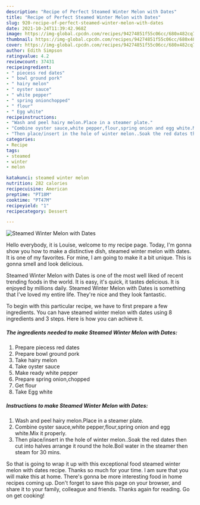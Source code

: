 ```yaml
---
description: "Recipe of Perfect Steamed Winter Melon with Dates"
title: "Recipe of Perfect Steamed Winter Melon with Dates"
slug: 920-recipe-of-perfect-steamed-winter-melon-with-dates
date: 2021-10-24T11:39:42.968Z
image: https://img-global.cpcdn.com/recipes/94274851f55c06cc/680x482cq70/steamed-winter-melon-with-dates-recipe-main-photo.jpg
thumbnail: https://img-global.cpcdn.com/recipes/94274851f55c06cc/680x482cq70/steamed-winter-melon-with-dates-recipe-main-photo.jpg
cover: https://img-global.cpcdn.com/recipes/94274851f55c06cc/680x482cq70/steamed-winter-melon-with-dates-recipe-main-photo.jpg
author: Edith Simpson
ratingvalue: 4.2
reviewcount: 37431
recipeingredient:
- " piecess red dates"
- " bowl ground pork"
- " hairy melon"
- " oyster sauce"
- " white pepper"
- " spring onionchopped"
- " flour"
- " Egg white"
recipeinstructions:
- "Wash and peel hairy melon.Place in a steamer plate."
- "Combine oyster sauce,white pepper,flour,spring onion and egg white.Mix it properly."
- "Then place/insert in the hole of winter melon..Soak the red dates then cut into halves arrange it round the hole.Boil water in the steamer then steam for 30 mins."
categories:
- Recipe
tags:
- steamed
- winter
- melon

katakunci: steamed winter melon 
nutrition: 282 calories
recipecuisine: American
preptime: "PT18M"
cooktime: "PT47M"
recipeyield: "1"
recipecategory: Dessert

---
```



![Steamed Winter Melon with Dates](https://img-global.cpcdn.com/recipes/94274851f55c06cc/680x482cq70/steamed-winter-melon-with-dates-recipe-main-photo.jpg)

Hello everybody, it is Louise, welcome to my recipe page. Today, I'm gonna show you how to make a distinctive dish, steamed winter melon with dates. It is one of my favorites. For mine, I am going to make it a bit unique. This is gonna smell and look delicious.

Steamed Winter Melon with Dates is one of the most well liked of recent trending foods in the world. It is easy, it's quick, it tastes delicious. It is enjoyed by millions daily. Steamed Winter Melon with Dates is something that I've loved my entire life. They're nice and they look fantastic.




To begin with this particular recipe, we have to first prepare a few ingredients. You can have steamed winter melon with dates using 8 ingredients and 3 steps. Here is how you can achieve it.

<!--inarticleads1-->

##### The ingredients needed to make Steamed Winter Melon with Dates:

1. Prepare  piecess red dates
1. Prepare  bowl ground pork
1. Take  hairy melon
1. Take  oyster sauce
1. Make ready  white pepper
1. Prepare  spring onion,chopped
1. Get  flour
1. Take  Egg white




<!--inarticleads2-->

##### Instructions to make Steamed Winter Melon with Dates:

1. Wash and peel hairy melon.Place in a steamer plate.
1. Combine oyster sauce,white pepper,flour,spring onion and egg white.Mix it properly.
1. Then place/insert in the hole of winter melon..Soak the red dates then cut into halves arrange it round the hole.Boil water in the steamer then steam for 30 mins.




So that is going to wrap it up with this exceptional food steamed winter melon with dates recipe. Thanks so much for your time. I am sure that you will make this at home. There's gonna be more interesting food in home recipes coming up. Don't forget to save this page on your browser, and share it to your family, colleague and friends. Thanks again for reading. Go on get cooking!
